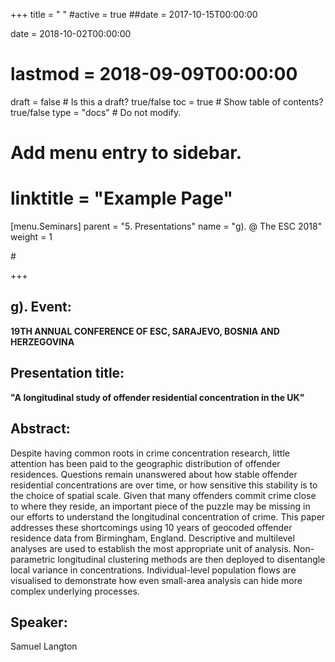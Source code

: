 +++
title = " "
#active = true
##date = 2017-10-15T00:00:00

date = 2018-10-02T00:00:00
# lastmod = 2018-09-09T00:00:00

draft = false  # Is this a draft? true/false
toc = true  # Show table of contents? true/false
type = "docs"  # Do not modify.

# Add menu entry to sidebar.
# linktitle = "Example Page"
[menu.Seminars]
  parent = "5. Presentations"
  name = "g). @ The ESC 2018"
  weight = 1
 
#[]("/tutorial/tutor_eg_021018_files/featured.jpg"")

+++

## **g). Event:**

**19TH ANNUAL CONFERENCE OF ESC, SARAJEVO, BOSNIA AND HERZEGOVINA**

## **Presentation title:**

**"A longitudinal study of offender residential concentration in the UK"**

## **Abstract:**

Despite having common roots in crime concentration research, little attention has been paid to the geographic distribution of offender residences. Questions remain unanswered about how stable offender residential concentrations are over time, or how sensitive this stability is to the choice of spatial scale. Given that many offenders commit crime close to where they reside, an important piece of the puzzle may be missing in our efforts to understand the longitudinal concentration of crime. This paper addresses these shortcomings using 10 years of geocoded offender residence data from Birmingham, England. Descriptive and multilevel analyses are used to establish the most appropriate unit of analysis. Non-parametric longitudinal clustering methods are then deployed to disentangle local variance in concentrations. Individual-level population flows are visualised to demonstrate how even small-area analysis can hide more complex underlying processes.

## **Speaker:**

Samuel Langton



